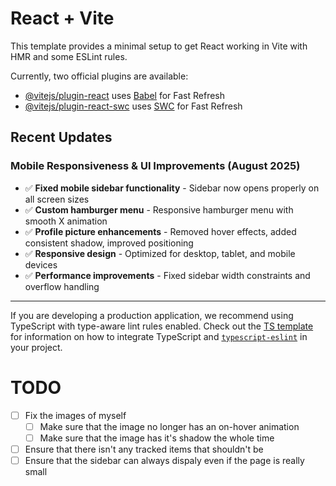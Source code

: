 # React + Vite

This template provides a minimal setup to get React working in Vite with HMR and some ESLint rules.

Currently, two official plugins are available:

- [@vitejs/plugin-react](https://github.com/vitejs/vite-plugin-react/blob/main/packages/plugin-react) uses [Babel](https://babeljs.io/) for Fast Refresh
- [@vitejs/plugin-react-swc](https://github.com/vitejs/vite-plugin-react/blob/main/packages/plugin-react-swc) uses [SWC](https://swc.rs/) for Fast Refresh

## Recent Updates

### Mobile Responsiveness & UI Improvements (August 2025)
- ✅ **Fixed mobile sidebar functionality** - Sidebar now opens properly on all screen sizes
- ✅ **Custom hamburger menu** - Responsive hamburger menu with smooth X animation
- ✅ **Profile picture enhancements** - Removed hover effects, added consistent shadow, improved positioning
- ✅ **Responsive design** - Optimized for desktop, tablet, and mobile devices
- ✅ **Performance improvements** - Fixed sidebar width constraints and overflow handling

---

If you are developing a production application, we recommend using TypeScript with type-aware lint rules enabled. Check out the [TS template](https://github.com/vitejs/vite/tree/main/packages/create-vite/template-react-ts) for information on how to integrate TypeScript and [`typescript-eslint`](https://typescript-eslint.io) in your project.

# TODO
- [ ] Fix the images of myself
    - [ ] Make sure that the image no longer has an on-hover animation
    - [ ] Make sure that the image has it's shadow the whole time
- [ ] Ensure that there isn't any tracked items that shouldn't be
- [ ] Ensure that the sidebar can always dispaly even if the page is really small
